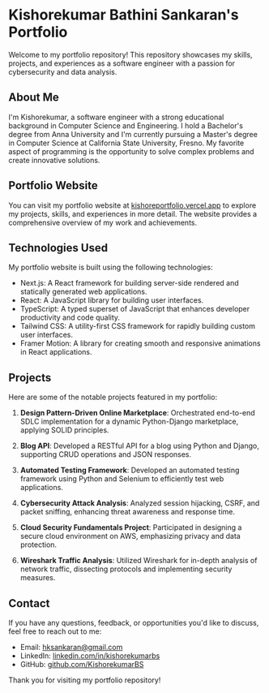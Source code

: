 # Kishorekumar Bathini Sankaran's Portfolio

Welcome to my portfolio repository! This repository showcases my skills, projects, and experiences as a software engineer with a passion for cybersecurity and data analysis.

## About Me

I'm Kishorekumar, a software engineer with a strong educational background in Computer Science and Engineering. I hold a Bachelor's degree from Anna University and I'm currently pursuing a Master's degree in Computer Science at California State University, Fresno. My favorite aspect of programming is the opportunity to solve complex problems and create innovative solutions.

## Portfolio Website

You can visit my portfolio website at [kishoreportfolio.vercel.app](kishoreportfolio.vercel.app) to explore my projects, skills, and experiences in more detail. The website provides a comprehensive overview of my work and achievements.

## Technologies Used

My portfolio website is built using the following technologies:

- Next.js: A React framework for building server-side rendered and statically generated web applications.
- React: A JavaScript library for building user interfaces.
- TypeScript: A typed superset of JavaScript that enhances developer productivity and code quality.
- Tailwind CSS: A utility-first CSS framework for rapidly building custom user interfaces.
- Framer Motion: A library for creating smooth and responsive animations in React applications.

## Projects

Here are some of the notable projects featured in my portfolio:

1. **Design Pattern-Driven Online Marketplace**: Orchestrated end-to-end SDLC implementation for a dynamic Python-Django marketplace, applying SOLID principles.

2. **Blog API**: Developed a RESTful API for a blog using Python and Django, supporting CRUD operations and JSON responses.

3. **Automated Testing Framework**: Developed an automated testing framework using Python and Selenium to efficiently test web applications.

4. **Cybersecurity Attack Analysis**: Analyzed session hijacking, CSRF, and packet sniffing, enhancing threat awareness and response time.

5. **Cloud Security Fundamentals Project**: Participated in designing a secure cloud environment on AWS, emphasizing privacy and data protection.

6. **Wireshark Traffic Analysis**: Utilized Wireshark for in-depth analysis of network traffic, dissecting protocols and implementing security measures.

## Contact

If you have any questions, feedback, or opportunities you'd like to discuss, feel free to reach out to me:

- Email: [hksankaran@gmail.com](mailto:hksankaran@gmail.com)
- LinkedIn: [linkedin.com/in/kishorekumarbs](https://www.linkedin.com/in/kishorekumarbs)
- GitHub: [github.com/KishorekumarBS](https://github.com/KishorekumarBS)

Thank you for visiting my portfolio repository!
